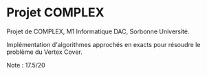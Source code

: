 # Projet COMPLEX

Projet de COMPLEX, M1 Informatique DAC, Sorbonne Université.

Implémentation d'algorithmes approchés en exacts pour résoudre le problème du Vertex Cover.

Note : 17.5/20
